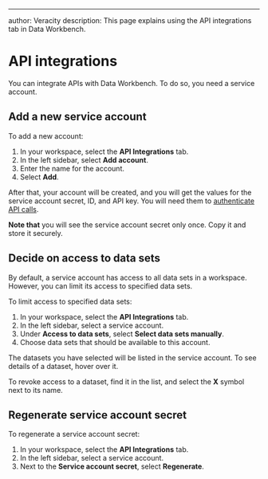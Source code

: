 ---
author: Veracity
description: This page explains using the API integrations tab in Data Workbench.

# API integrations

You can integrate APIs with Data Workbench. To do so, you need a service account.


## Add a new service account
To add a new account:
1. In your workspace, select the **API Integrations** tab. 
2. In the left sidebar, select **Add account**. 
3. Enter the name for the account.
4. Select **Add**. 

After that, your account will be created, and you will get the values for the service account secret, ID, and API key. You will need them to [authenticate API calls](authentication.md).

**Note that** you will see the service account secret only once. Copy it and store it securely. 

## Decide on access to data sets
By default, a service account has access to all data sets in a workspace. However, you can limit its access to specified data sets.

To limit access to specified data sets:
1. In your workspace, select the **API Integrations** tab. 
2. In the left sidebar, select a service account. 
3. Under **Access to data sets**, select **Select data sets manually**.
4. Choose data sets that should be available to this account. 

The datasets you have selected will be listed in the service account. To see details of a dataset, hover over it. 

To revoke access to a dataset, find it in the list, and select the **X** symbol next to its name.

## Regenerate service account secret
To regenerate a service account secret:
1. In your workspace, select the **API Integrations** tab. 
2. In the left sidebar, select a service account.
3. Next to the **Service account secret**, select **Regenerate**.